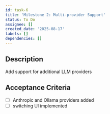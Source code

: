 ```yaml
---
id: task-6
title: 'Milestone 2: Multi-provider Support'
status: To Do
assignee: []
created_date: '2025-08-17'
labels: []
dependencies: []
---
```


## Description

Add support for additional LLM providers

## Acceptance Criteria

- [ ] Anthropic and Ollama providers added
- [ ] switching UI implemented
